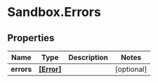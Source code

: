 # Sandbox.Errors

## Properties
Name | Type | Description | Notes
------------ | ------------- | ------------- | -------------
**errors** | [**[Error]**](Error.md) |  | [optional] 


